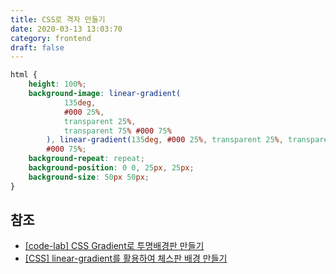 ```yaml
---
title: CSS로 격자 만들기
date: 2020-03-13 13:03:70
category: frontend
draft: false
---
```


```css
html {
	height: 100%;
	background-image: linear-gradient(
			135deg,
			#000 25%,
			transparent 25%,
			transparent 75% #000 75%
		), linear-gradient(135deg, #000 25%, transparent 25%, transparent 75%),
		#000 75%;
	background-repeat: repeat;
	background-position: 0 0, 25px, 25px;
	background-size: 50px 50px;
}
```

## 참조

- [[code-lab] CSS Gradient로 투명배경판 만들기](https://www.youtube.com/watch?v=JrAbPcxsNgQ&fbclid=IwAR1c21H5AolhV9SSBnjyylGTUyyIZm-83cAl5oo9czlibqHw5jtF6f_W52w)
- [[CSS] linear-gradient를 활용하여 체스판 배경 만들기](http://ilovemarkup.blogspot.com/2020/03/linear-gradient.html)
